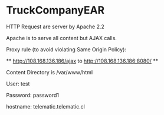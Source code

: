 TruckCompanyEAR
=========

HTTP Request are server by Apache 2.2

Apache is to serve all content but AJAX calls.

Proxy rule (to avoid violating Same Origin Policy):

** http://108.168.136.186/ajax to http://108.168.136.186:8080/ ** 

Content Directory is /var/www/html

User: test

Password: password1 

hostname: telematic.telematic.cl